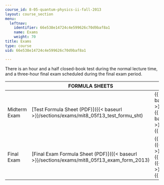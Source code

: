 ```yaml
---
course_id: 8-05-quantum-physics-ii-fall-2013
layout: course_section
menu:
  leftnav:
    identifier: 66e538e14724c4e599626c70d9baf8a1
    name: Exams
    weight: 70
title: Exams
type: course
uid: 66e538e14724c4e599626c70d9baf8a1

---
```


There is an hour and a half closed-book test during the normal lecture time, and a three-hour final exam scheduled during the final exam period.

| &nbsp; | FORMULA SHEETS | Previous versions | TESTS / EXAMS |
| --- | --- | --- | --- |
| Midterm Exam | [Test Formula Sheet (PDF)]({{< baseurl >}}/sections/exams/mit8_05f13_test_formu_sht) |  {{< br >}}{{< br >}} [2011 Test (PDF)]({{< baseurl >}}/sections/exams/mit8_05f13_test_2011) {{< br >}}{{< br >}} [2012 Test (PDF)]({{< baseurl >}}/sections/exams/mit8_05f13_test_2012v4) {{< br >}}{{< br >}}  | [2013 Test (PDF)]({{< baseurl >}}/sections/exams/mit8_05f13_test_2013_v3) |
| Final Exam | [Final Exam Formula Sheet (PDF)]({{< baseurl >}}/sections/exams/mit8_05f13_exam_form_2013) |  {{< br >}}{{< br >}} [2011 Final Exam (PDF)]({{< baseurl >}}/sections/exams/mit8_05f13_final_2011) {{< br >}}{{< br >}} [2012 Final Exam (PDF)]({{< baseurl >}}/sections/exams/mit8_05f13_final_2012) {{< br >}}{{< br >}}  | [2013 Final Exam (PDF)]({{< baseurl >}}/sections/exams/mit8_05f13_final_2013)